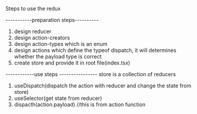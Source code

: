 Steps to use the redux

-----------preparation steps----------

1. design reducer
2. design action-creators
3. design action-types which is an enum
4. design actions which define the typeof dispatch, it will determines whether the payload type is correct
5. create store and provide it in root file(index.tsx)

------------use steps ----------------
store is a collection of reducers

1. useDispatch(dispatch the action with reducer and change the state from store)
2. useSelector(get state from reducer)
3. dispacth(action.payload) //this is from action function
